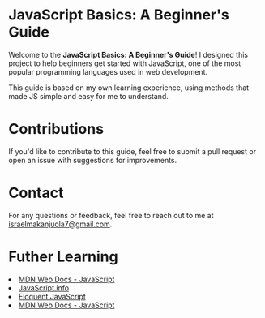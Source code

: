 # JavaScript Basics: A Beginner's Guide

Welcome to the **JavaScript Basics: A Beginner's Guide**! I designed this project to help beginners get 
started with JavaScript, one of the most popular programming languages used in web development.

This guide is based on my own learning experience, using methods that made JS simple and easy for me to understand.


# Contributions
If you'd like to contribute to this guide, feel free to submit a pull request or open an issue with 
suggestions for improvements.

# Contact
For any questions or feedback, feel free to reach out to me at israelmakanjuola7@gmail.com.

# Futher Learning

<a href="https://developer.mozilla.org/en-US/docs/Web/JavaScript"><li> MDN Web Docs - JavaScript </li></a>
<a href="https://javascript.info/"><li> JavaScript.info </li></a>
<a href="https://eloquentjavascript.net/"><li> Eloquent JavaScript </li></a>
<a href="https://developer.mozilla.org/en-US/docs/Web/JavaScript"><li> MDN Web Docs - JavaScript </li></a>
